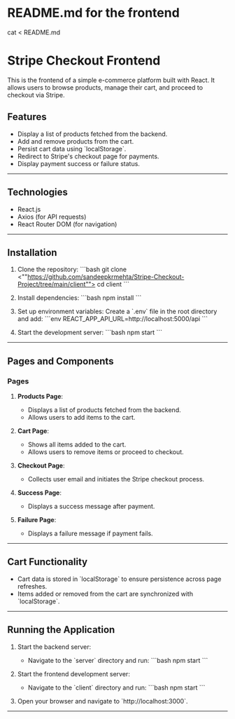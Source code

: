 # README.md for the frontend
cat <<EOL > README.md
# Stripe Checkout Frontend

This is the frontend of a simple e-commerce platform built with React. It allows users to browse products, manage their cart, and proceed to checkout via Stripe.

## Features

- Display a list of products fetched from the backend.
- Add and remove products from the cart.
- Persist cart data using \`localStorage\`.
- Redirect to Stripe's checkout page for payments.
- Display payment success or failure status.

---

## Technologies

- React.js
- Axios (for API requests)
- React Router DOM (for navigation)

---

## Installation

1. Clone the repository:
   \`\`\`bash
   git clone <""https://github.com/sandeepkrmehta/Stripe-Checkout-Project/tree/main/client"">
   cd client
   \`\`\`

2. Install dependencies:
   \`\`\`bash
   npm install
   \`\`\`

3. Set up environment variables:
   Create a \`.env\` file in the root directory and add:
   \`\`\`env
   REACT_APP_API_URL=http://localhost:5000/api
   \`\`\`

4. Start the development server:
   \`\`\`bash
   npm start
   \`\`\`

---

## Pages and Components

### Pages

1. **Products Page**:
   - Displays a list of products fetched from the backend.
   - Allows users to add items to the cart.

2. **Cart Page**:
   - Shows all items added to the cart.
   - Allows users to remove items or proceed to checkout.

3. **Checkout Page**:
   - Collects user email and initiates the Stripe checkout process.

4. **Success Page**:
   - Displays a success message after payment.

5. **Failure Page**:
   - Displays a failure message if payment fails.

---

## Cart Functionality

- Cart data is stored in \`localStorage\` to ensure persistence across page refreshes.
- Items added or removed from the cart are synchronized with \`localStorage\`.

---

## Running the Application

1. Start the backend server:
   - Navigate to the \`server\` directory and run:
     \`\`\`bash
     npm start
     \`\`\`

2. Start the frontend development server:
   - Navigate to the \`client\` directory and run:
     \`\`\`bash
     npm start
     \`\`\`

3. Open your browser and navigate to \`http://localhost:3000\`.

---
